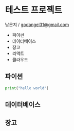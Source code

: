 # 테스트 프로젝트

남은지 / godangel31@gmail.com

+ 파이썬
+ 데이터베이스
+ 장고
+ 리액트
+ 클라우드

## 파이썬 

```python
print("hello world")
```

## 데이터베이스

## 장고 
